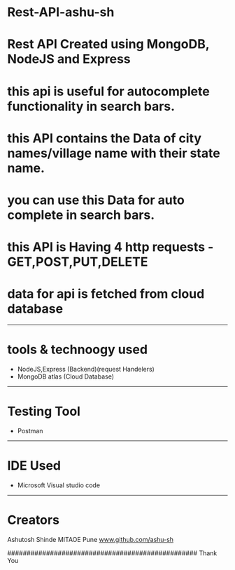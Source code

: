 # Rest-API-ashu-sh

# Rest API Created using MongoDB, NodeJS and Express
# this api is useful for autocomplete functionality in search bars.
# this API contains the Data of city names/village name with their state name.
# you can use this Data for auto complete in search bars.
# this API is Having 4 http requests - GET,POST,PUT,DELETE
# data for api is fetched from cloud database

--------------------------------------------------------------------------------------------------------------------------------------------------------------------------

# tools & technoogy used
  - NodeJS,Express (Backend)(request Handelers)
  - MongoDB atlas (Cloud Database)
  
 ------------------------------------------------------------------------------------------------------------------------------------------------------------------------

# Testing Tool
  - Postman
  
-------------------------------------------------------------------------------------------------------------------------------------------------------------------------

# IDE Used
  - Microsoft Visual studio code

-------------------------------------------------------------------------------------------------------------------------------------------------------------------------

# Creators
  Ashutosh Shinde
  MITAOE Pune
  www.github.com/ashu-sh
  
  ################################################# Thank You
